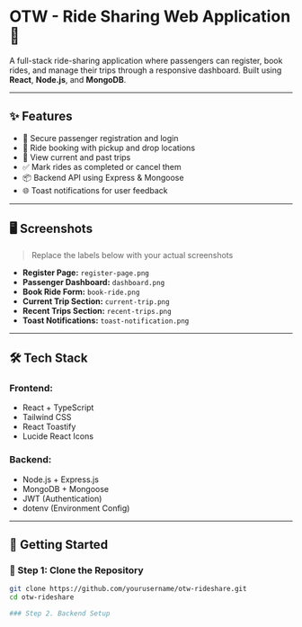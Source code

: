 # OTW - Ride Sharing Web Application 🚗

A full-stack ride-sharing application where passengers can register, book rides, and manage their trips through a responsive dashboard. Built using **React**, **Node.js**, and **MongoDB**.

---

## ✨ Features

- 🔐 Secure passenger registration and login
- 🚕 Ride booking with pickup and drop locations
- 🧾 View current and past trips
- ✅ Mark rides as completed or cancel them
- 📦 Backend API using Express & Mongoose
- 🌐 Toast notifications for user feedback

---

## 🖥️ Screenshots

> Replace the labels below with your actual screenshots

- **Register Page:** `register-page.png`
- **Passenger Dashboard:** `dashboard.png`
- **Book Ride Form:** `book-ride.png`
- **Current Trip Section:** `current-trip.png`
- **Recent Trips Section:** `recent-trips.png`
- **Toast Notifications:** `toast-notification.png`

---

## 🛠 Tech Stack

### Frontend:
- React + TypeScript
- Tailwind CSS
- React Toastify
- Lucide React Icons

### Backend:
- Node.js + Express.js
- MongoDB + Mongoose
- JWT (Authentication)
- dotenv (Environment Config)

---

## 🚀 Getting Started

### 📁 Step 1: Clone the Repository

```bash
git clone https://github.com/yourusername/otw-rideshare.git
cd otw-rideshare

### Step 2. Backend Setup
